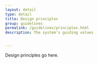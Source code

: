 ```yaml
---
layout: detail
type: detail
title: Design principles
group: guidelines
permalink: /guidelines/principles.html
description: The system's guiding values


---
```


Design principles go here.
